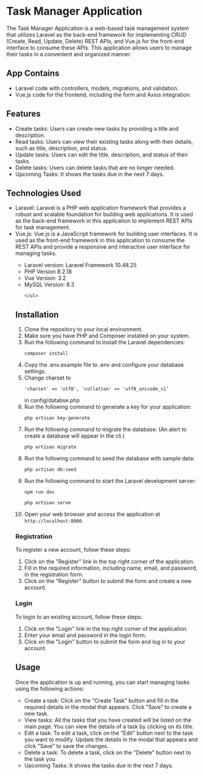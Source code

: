 <h1>Task Manager Application</h1>
    <p>The Task Manager Application is a web-based task management system that utilizes Laravel as the back-end framework for implementing CRUD (Create, Read, Update, Delete) REST APIs, and Vue.js for the front-end interface to consume these APIs. This application allows users to manage their tasks in a convenient and organized manner.</p>
<h2>App Contains</h2>
<ul>
  <li>Laravel code with controllers, models, migrations, and validation. </li>
  <li>Vue.js code for the frontend, including the form and Axios integration.</li>
</ul>
<h2>Features</h2>
<ul>
    <li>Create tasks: Users can create new tasks by providing a title and description.</li>
    <li>Read tasks: Users can view their existing tasks along with their details, such as title, description, and status.</li>
    <li>Update tasks: Users can edit the title, description, and status of their tasks.</li>
    <li>Delete tasks: Users can delete tasks that are no longer needed.</li>
    <li>Upcoming Tasks: It shows the tasks due in the next 7 days.</li>
</ul>

<h2>Technologies Used</h2>
<ul>
    <li>Laravel: Laravel is a PHP web application framework that provides a robust and scalable foundation for building web applications. It is used as the back-end framework in this application to implement REST APIs for task management.</li>
    <li>Vue.js: Vue.js is a JavaScript framework for building user interfaces. It is used as the front-end framework in this application to consume the REST APIs and provide a responsive and interactive user interface for managing tasks.</li>
    <ul>
    <li>Laravel version: Laravel Framework 10.48.25</li>
    <li>PHP Version 8.2.18</li>
    <li>Vue Version: 3.2</li>
    <li>MySQL Version: 8.3</li>

    </ul>
</ul>

<h2>Installation</h2>
<ol>
    <li>Clone the repository to your local environment.</li>
    <li>Make sure you have PHP and Composer installed on your system.</li>
    <li>Run the following command to install the Laravel dependencies:</li>
    <pre><code>composer install</code></pre>
    <li>Copy the .env.example file to .env and configure your database settings.</li>
    <li>Change charset to <pre><code>'charset' => 'utf8', 'collation' => 'utf8_unicode_ci' </pre></code>in config/databse.php</li>
    <li>Run the following command to generate a key for your application:</li>
    <pre><code>php artisan key:generate</code></pre>
    <li>Run the following command to migrate the database: (An alert to create a database will appear in the cli.)</li>
    <pre><code>php artisan migrate</code></pre>
    <li>Run the following command to seed the database with sample data:</li>
    <pre><code>php artisan db:seed</code></pre>
    <li>Run the following command to start the Laravel development server:</li>
    <pre><code>npm run dev</code></pre>
    <pre><code>php artisan serve</code></pre>
    <li>Open your web browser and access the application at <code>http://localhost:8000</code>.</li>
</ol>
<h3>Registration</h3>
<p>To register a new account, follow these steps:</p>
<ol>
    <li>Click on the "Register" link in the top right corner of the application.</li>
    <li>Fill in the required information, including name, email, and password, in the registration form.</li>
    <li>Click on the "Register" button to submit the form and create a new account.</li>
</ol>
<h3>Login</h3>
<p>To login to an existing account, follow these steps:</p>
<ol>
    <li>Click on the "Login" link in the top right corner of the application.</li>
    <li>Enter your email and password in the login form.</li>
    <li>Click on the "Login" button to submit the form and log in to your account.</li>
</ol>

<h2>Usage</h2>
<p>Once the application is up and running, you can start managing tasks using the following actions:</p>
<ul>
    <li>Create a task: Click on the "Create Task" button and fill in the required details in the modal that appears. Click "Save" to create a new task.</li>
    <li>View tasks: All the tasks that you have created will be listed on the main page. You can view the details of a task by clicking on its title.</li>
    <li>Edit a task: To edit a task, click on the "Edit" button next to the task you want to modify. Update the details in the modal that appears and click "Save" to save the changes.</li>
    <li>Delete a task: To delete a task, click on the "Delete" button next to the task you</li>
    <li>Upcoming Tasks: It shows the tasks due in the next 7 days.</li>
